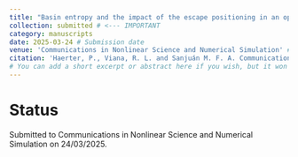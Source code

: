 ```yaml
---
title: "Basin entropy and the impact of the escape positioning in an open area-preserving map"
collection: submitted # <--- IMPORTANT
category: manuscripts
date: 2025-03-24 # Submission date
venue: 'Communications in Nonlinear Science and Numerical Simulation' # e.g., 'Physical Review Letters (Submitted)'
citation: 'Haerter, P., Viana, R. L. and Sanjuán M. F. A. Communications in Nonlinear Science and Numerical Simulation'
# You can add a short excerpt or abstract here if you wish, but it won't show on the main list with current layout.
---
```



# Status
Submitted to Communications in Nonlinear Science and Numerical Simulation on 24/03/2025.